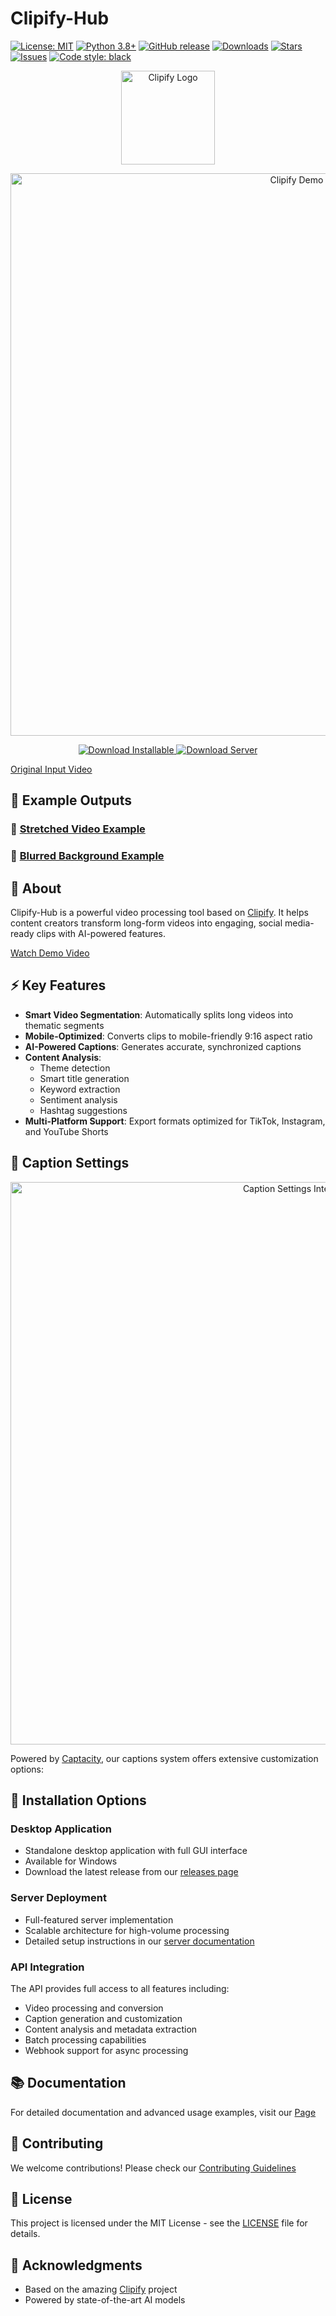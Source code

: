# Clipify-Hub
[![License: MIT](https://img.shields.io/badge/License-MIT-yellow.svg)](https://opensource.org/licenses/MIT)
[![Python 3.8+](https://img.shields.io/badge/python-3.8+-blue.svg)](https://www.python.org/downloads/)
[![GitHub release](https://img.shields.io/github/release/adelelawady/clipify-hub.svg)](https://github.com/adelelawady/clipify-hub/releases/)
[![Downloads](https://img.shields.io/github/downloads/adelelawady/clipify-hub/total.svg)](https://github.com/adelelawady/clipify-hub/releases/)
[![Stars](https://img.shields.io/github/stars/adelelawady/clipify-hub.svg)](https://github.com/adelelawady/clipify-hub/stargazers)
[![Issues](https://img.shields.io/github/issues/adelelawady/clipify-hub.svg)](https://github.com/adelelawady/clipify-hub/issues)
[![Code style: black](https://img.shields.io/badge/code%20style-black-000000.svg)](https://github.com/psf/black)

<p align="center"> <img src="https://github.com/user-attachments/assets/876170d2-523c-4045-b4c9-67ac957e46c1" alt="Clipify Logo" width="150"> </p>
<p align="center"> <img src="https://github.com/user-attachments/assets/6f6e1b3b-e9b2-49dd-94fa-b0fdd9967ed5" alt="Clipify Demo" width="900"> </p>

<p align="center">
  <a href="https://github.com/adelelawady/Clipify-Hub/releases/download/3.3.0/clipify-hub-installer.exe">
    <img src="https://img.shields.io/badge/Download-Installable%20App-blue?style=for-the-badge&logo=windows" alt="Download Installable">
  </a>
  <a href="https://github.com/adelelawady/Clipify-Hub/releases/download/3.3.0/clipify-hub-server.exe">
    <img src="https://img.shields.io/badge/Download-Server%20Only-green?style=for-the-badge&logo=docker" alt="Download Server">
  </a>
</p>

[Original Input Video](https://www.youtube.com/watch?v=HEDDi56PHEo)

## 🎥 Example Outputs

### 🔹 [Stretched Video Example](https://github.com/user-attachments/assets/ef4ae516-5c1f-4402-a4e8-ced78daa4839)

### 🔹 [Blurred Background Example](https://github.com/user-attachments/assets/0de13b83-10dd-4233-9529-6153ed1619c5)

## 🎥 About
Clipify-Hub is a powerful video processing tool based on [Clipify](https://github.com/adelelawady/Clipify). It helps content creators transform long-form videos into engaging, social media-ready clips with AI-powered features.

[Watch Demo Video](https://www.youtube.com/watch?v=-nHG-Pom0MQ)

## ⚡ Key Features
- **Smart Video Segmentation**: Automatically splits long videos into thematic segments
- **Mobile-Optimized**: Converts clips to mobile-friendly 9:16 aspect ratio
- **AI-Powered Captions**: Generates accurate, synchronized captions
- **Content Analysis**:
  - Theme detection
  - Smart title generation
  - Keyword extraction
  - Sentiment analysis
  - Hashtag suggestions
- **Multi-Platform Support**: Export formats optimized for TikTok, Instagram, and YouTube Shorts


## 🎯 Caption Settings
<p align="center">
  <img src="https://github.com/user-attachments/assets/61330e2d-f212-4849-9941-ea2163bddbc9" alt="Caption Settings Interface" width="900">
</p>

Powered by [Captacity](https://github.com/unconv/captacity), our captions system offers extensive customization options:

## 🚀 Installation Options

### Desktop Application
- Standalone desktop application with full GUI interface
- Available for Windows
- Download the latest release from our [releases page](https://github.com/adelelawady/clipify-hub/releases)

### Server Deployment
- Full-featured server implementation
- Scalable architecture for high-volume processing
- Detailed setup instructions in our [server documentation](https://adelelawady.github.io/Clipify-Hub/)

### API Integration


The API provides full access to all features including:
- Video processing and conversion
- Caption generation and customization
- Content analysis and metadata extraction
- Batch processing capabilities
- Webhook support for async processing



## 📚 Documentation
For detailed documentation and advanced usage examples, visit our [Page](https://adelelawady.github.io/Clipify-Hub/)

## 🤝 Contributing
We welcome contributions! Please check our [Contributing Guidelines](CONTRIBUTING.md)

## 📝 License
This project is licensed under the MIT License - see the [LICENSE](LICENSE) file for details.

## 🙏 Acknowledgments
- Based on the amazing [Clipify](https://github.com/adelelawady/Clipify) project
- Powered by state-of-the-art AI models


